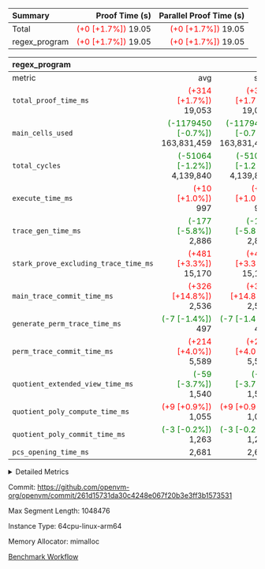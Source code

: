 | Summary | Proof Time (s) | Parallel Proof Time (s) |
|:---|---:|---:|
| Total | <span style='color: red'>(+0 [+1.7%])</span> 19.05 | <span style='color: red'>(+0 [+1.7%])</span> 19.05 |
| regex_program | <span style='color: red'>(+0 [+1.7%])</span> 19.05 | <span style='color: red'>(+0 [+1.7%])</span> 19.05 |


| regex_program |||||
|:---|---:|---:|---:|---:|
|metric|avg|sum|max|min|
| `total_proof_time_ms ` | <span style='color: red'>(+314 [+1.7%])</span> 19,053 | <span style='color: red'>(+314 [+1.7%])</span> 19,053 | <span style='color: red'>(+314 [+1.7%])</span> 19,053 | <span style='color: red'>(+314 [+1.7%])</span> 19,053 |
| `main_cells_used     ` | <span style='color: green'>(-1179450 [-0.7%])</span> 163,831,459 | <span style='color: green'>(-1179450 [-0.7%])</span> 163,831,459 | <span style='color: green'>(-1179450 [-0.7%])</span> 163,831,459 | <span style='color: green'>(-1179450 [-0.7%])</span> 163,831,459 |
| `total_cycles        ` | <span style='color: green'>(-51064 [-1.2%])</span> 4,139,840 | <span style='color: green'>(-51064 [-1.2%])</span> 4,139,840 | <span style='color: green'>(-51064 [-1.2%])</span> 4,139,840 | <span style='color: green'>(-51064 [-1.2%])</span> 4,139,840 |
| `execute_time_ms     ` | <span style='color: red'>(+10 [+1.0%])</span> 997 | <span style='color: red'>(+10 [+1.0%])</span> 997 | <span style='color: red'>(+10 [+1.0%])</span> 997 | <span style='color: red'>(+10 [+1.0%])</span> 997 |
| `trace_gen_time_ms   ` | <span style='color: green'>(-177 [-5.8%])</span> 2,886 | <span style='color: green'>(-177 [-5.8%])</span> 2,886 | <span style='color: green'>(-177 [-5.8%])</span> 2,886 | <span style='color: green'>(-177 [-5.8%])</span> 2,886 |
| `stark_prove_excluding_trace_time_ms` | <span style='color: red'>(+481 [+3.3%])</span> 15,170 | <span style='color: red'>(+481 [+3.3%])</span> 15,170 | <span style='color: red'>(+481 [+3.3%])</span> 15,170 | <span style='color: red'>(+481 [+3.3%])</span> 15,170 |
| `main_trace_commit_time_ms` | <span style='color: red'>(+326 [+14.8%])</span> 2,536 | <span style='color: red'>(+326 [+14.8%])</span> 2,536 | <span style='color: red'>(+326 [+14.8%])</span> 2,536 | <span style='color: red'>(+326 [+14.8%])</span> 2,536 |
| `generate_perm_trace_time_ms` | <span style='color: green'>(-7 [-1.4%])</span> 497 | <span style='color: green'>(-7 [-1.4%])</span> 497 | <span style='color: green'>(-7 [-1.4%])</span> 497 | <span style='color: green'>(-7 [-1.4%])</span> 497 |
| `perm_trace_commit_time_ms` | <span style='color: red'>(+214 [+4.0%])</span> 5,589 | <span style='color: red'>(+214 [+4.0%])</span> 5,589 | <span style='color: red'>(+214 [+4.0%])</span> 5,589 | <span style='color: red'>(+214 [+4.0%])</span> 5,589 |
| `quotient_extended_view_time_ms` | <span style='color: green'>(-59 [-3.7%])</span> 1,540 | <span style='color: green'>(-59 [-3.7%])</span> 1,540 | <span style='color: green'>(-59 [-3.7%])</span> 1,540 | <span style='color: green'>(-59 [-3.7%])</span> 1,540 |
| `quotient_poly_compute_time_ms` | <span style='color: red'>(+9 [+0.9%])</span> 1,055 | <span style='color: red'>(+9 [+0.9%])</span> 1,055 | <span style='color: red'>(+9 [+0.9%])</span> 1,055 | <span style='color: red'>(+9 [+0.9%])</span> 1,055 |
| `quotient_poly_commit_time_ms` | <span style='color: green'>(-3 [-0.2%])</span> 1,263 | <span style='color: green'>(-3 [-0.2%])</span> 1,263 | <span style='color: green'>(-3 [-0.2%])</span> 1,263 | <span style='color: green'>(-3 [-0.2%])</span> 1,263 |
| `pcs_opening_time_ms ` |  2,681 |  2,681 |  2,681 |  2,681 |



<details>
<summary>Detailed Metrics</summary>

| group | num_segments | keygen_time_ms | commit_exe_time_ms |
| --- | --- | --- | --- |
| regex_program | 1 | 674 | 46 | 

| group | air_name | quotient_deg | interactions | constraints |
| --- | --- | --- | --- | --- |
| regex_program | AccessAdapterAir<16> | 2 | 5 | 14 | 
| regex_program | AccessAdapterAir<2> | 2 | 5 | 14 | 
| regex_program | AccessAdapterAir<32> | 2 | 5 | 14 | 
| regex_program | AccessAdapterAir<4> | 2 | 5 | 14 | 
| regex_program | AccessAdapterAir<64> | 2 | 5 | 14 | 
| regex_program | AccessAdapterAir<8> | 2 | 5 | 14 | 
| regex_program | BitwiseOperationLookupAir<8> | 2 | 2 | 4 | 
| regex_program | KeccakVmAir | 2 | 321 | 4,571 | 
| regex_program | MemoryMerkleAir<8> | 2 | 4 | 40 | 
| regex_program | PersistentBoundaryAir<8> | 2 | 3 | 6 | 
| regex_program | PhantomAir | 2 | 3 | 5 | 
| regex_program | Poseidon2PeripheryAir<BabyBearParameters>, 1> | 2 | 1 | 286 | 
| regex_program | ProgramAir | 1 | 1 | 4 | 
| regex_program | RangeTupleCheckerAir<2> | 1 | 1 | 4 | 
| regex_program | Rv32HintStoreAir | 2 | 19 | 35 | 
| regex_program | VariableRangeCheckerAir | 1 | 1 | 4 | 
| regex_program | VmAirWrapper<Rv32BaseAluAdapterAir, BaseAluCoreAir<4, 8> | 2 | 19 | 43 | 
| regex_program | VmAirWrapper<Rv32BaseAluAdapterAir, LessThanCoreAir<4, 8> | 2 | 17 | 39 | 
| regex_program | VmAirWrapper<Rv32BaseAluAdapterAir, ShiftCoreAir<4, 8> | 2 | 23 | 90 | 
| regex_program | VmAirWrapper<Rv32BranchAdapterAir, BranchEqualCoreAir<4> | 2 | 11 | 25 | 
| regex_program | VmAirWrapper<Rv32BranchAdapterAir, BranchLessThanCoreAir<4, 8> | 2 | 13 | 41 | 
| regex_program | VmAirWrapper<Rv32CondRdWriteAdapterAir, Rv32JalLuiCoreAir> | 2 | 10 | 22 | 
| regex_program | VmAirWrapper<Rv32JalrAdapterAir, Rv32JalrCoreAir> | 2 | 16 | 20 | 
| regex_program | VmAirWrapper<Rv32LoadStoreAdapterAir, LoadSignExtendCoreAir<4, 8> | 2 | 18 | 33 | 
| regex_program | VmAirWrapper<Rv32LoadStoreAdapterAir, LoadStoreCoreAir<4> | 2 | 17 | 38 | 
| regex_program | VmAirWrapper<Rv32MultAdapterAir, DivRemCoreAir<4, 8> | 2 | 25 | 88 | 
| regex_program | VmAirWrapper<Rv32MultAdapterAir, MulHCoreAir<4, 8> | 2 | 24 | 38 | 
| regex_program | VmAirWrapper<Rv32MultAdapterAir, MultiplicationCoreAir<4, 8> | 2 | 19 | 26 | 
| regex_program | VmAirWrapper<Rv32RdWriteAdapterAir, Rv32AuipcCoreAir> | 2 | 11 | 15 | 
| regex_program | VmConnectorAir | 2 | 3 | 9 | 

| group | air_name | segment | rows | prep_cols | perm_cols | main_cols | cells |
| --- | --- | --- | --- | --- | --- | --- | --- |
| regex_program | AccessAdapterAir<2> | 0 | 64 |  | 24 | 11 | 2,240 | 
| regex_program | AccessAdapterAir<4> | 0 | 32 |  | 24 | 13 | 1,184 | 
| regex_program | AccessAdapterAir<8> | 0 | 131,072 |  | 24 | 17 | 5,373,952 | 
| regex_program | BitwiseOperationLookupAir<8> | 0 | 65,536 | 3 | 8 | 2 | 655,360 | 
| regex_program | KeccakVmAir | 0 | 32 |  | 1,288 | 3,164 | 142,464 | 
| regex_program | MemoryMerkleAir<8> | 0 | 131,072 |  | 20 | 32 | 6,815,744 | 
| regex_program | PersistentBoundaryAir<8> | 0 | 131,072 |  | 12 | 20 | 4,194,304 | 
| regex_program | PhantomAir | 0 | 512 |  | 12 | 6 | 9,216 | 
| regex_program | Poseidon2PeripheryAir<BabyBearParameters>, 1> | 0 | 16,384 |  | 8 | 300 | 5,046,272 | 
| regex_program | ProgramAir | 0 | 131,072 |  | 8 | 10 | 2,359,296 | 
| regex_program | RangeTupleCheckerAir<2> | 0 | 524,288 | 2 | 8 | 1 | 4,718,592 | 
| regex_program | Rv32HintStoreAir | 0 | 16,384 |  | 80 | 32 | 1,835,008 | 
| regex_program | VariableRangeCheckerAir | 0 | 262,144 | 2 | 8 | 1 | 2,359,296 | 
| regex_program | VmAirWrapper<Rv32BaseAluAdapterAir, BaseAluCoreAir<4, 8> | 0 | 2,097,152 |  | 80 | 36 | 243,269,632 | 
| regex_program | VmAirWrapper<Rv32BaseAluAdapterAir, LessThanCoreAir<4, 8> | 0 | 65,536 |  | 40 | 37 | 5,046,272 | 
| regex_program | VmAirWrapper<Rv32BaseAluAdapterAir, ShiftCoreAir<4, 8> | 0 | 262,144 |  | 52 | 53 | 27,525,120 | 
| regex_program | VmAirWrapper<Rv32BranchAdapterAir, BranchEqualCoreAir<4> | 0 | 524,288 |  | 48 | 26 | 38,797,312 | 
| regex_program | VmAirWrapper<Rv32BranchAdapterAir, BranchLessThanCoreAir<4, 8> | 0 | 262,144 |  | 56 | 32 | 23,068,672 | 
| regex_program | VmAirWrapper<Rv32CondRdWriteAdapterAir, Rv32JalLuiCoreAir> | 0 | 131,072 |  | 44 | 18 | 8,126,464 | 
| regex_program | VmAirWrapper<Rv32JalrAdapterAir, Rv32JalrCoreAir> | 0 | 131,072 |  | 36 | 28 | 8,388,608 | 
| regex_program | VmAirWrapper<Rv32LoadStoreAdapterAir, LoadSignExtendCoreAir<4, 8> | 0 | 1,024 |  | 76 | 35 | 113,664 | 
| regex_program | VmAirWrapper<Rv32LoadStoreAdapterAir, LoadStoreCoreAir<4> | 0 | 2,097,152 |  | 72 | 40 | 234,881,024 | 
| regex_program | VmAirWrapper<Rv32MultAdapterAir, DivRemCoreAir<4, 8> | 0 | 128 |  | 104 | 57 | 20,608 | 
| regex_program | VmAirWrapper<Rv32MultAdapterAir, MulHCoreAir<4, 8> | 0 | 256 |  | 100 | 39 | 35,584 | 
| regex_program | VmAirWrapper<Rv32MultAdapterAir, MultiplicationCoreAir<4, 8> | 0 | 65,536 |  | 80 | 31 | 7,274,496 | 
| regex_program | VmAirWrapper<Rv32RdWriteAdapterAir, Rv32AuipcCoreAir> | 0 | 65,536 |  | 28 | 21 | 3,211,264 | 
| regex_program | VmConnectorAir | 0 | 2 | 1 | 12 | 4 | 32 | 

| group | segment | trace_gen_time_ms | total_proof_time_ms | total_cycles | total_cells | stark_prove_excluding_trace_time_ms | quotient_poly_compute_time_ms | quotient_poly_commit_time_ms | quotient_extended_view_time_ms | perm_trace_commit_time_ms | pcs_opening_time_ms | main_trace_commit_time_ms | main_cells_used | generate_perm_trace_time_ms | execute_time_ms |
| --- | --- | --- | --- | --- | --- | --- | --- | --- | --- | --- | --- | --- | --- | --- | --- |
| regex_program | 0 | 2,886 | 19,053 | 4,139,840 | 633,271,680 | 15,170 | 1,055 | 1,263 | 1,540 | 5,589 | 2,681 | 2,536 | 163,831,459 | 497 | 997 | 

</details>


Commit: https://github.com/openvm-org/openvm/commit/261d15731da30c4248e067f20b3e3ff3b1573531

Max Segment Length: 1048476

Instance Type: 64cpu-linux-arm64

Memory Allocator: mimalloc

[Benchmark Workflow](https://github.com/openvm-org/openvm/actions/runs/12961015209)
